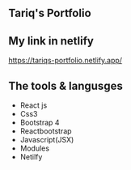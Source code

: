 ## Tariq's Portfolio

 ## My link in netlify
https://tariqs-portfolio.netlify.app/

## The tools & langusges

- React js 
- Css3
- Bootstrap 4
- Reactbootstrap
- Javascript(JSX)
- Modules
- Netilfy
